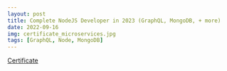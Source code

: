 ```yaml
---
layout: post
title: Complete NodeJS Developer in 2023 (GraphQL, MongoDB, + more)
date: 2022-09-16
img: certificate_microservices.jpg
tags: [GraphQL, Node, MongoDB]
---
```


[Certificate](https://www.udemy.com/certificate/UC-a9bd3aff-1c26-443f-bf9f-e28ce5b27cd0/)
